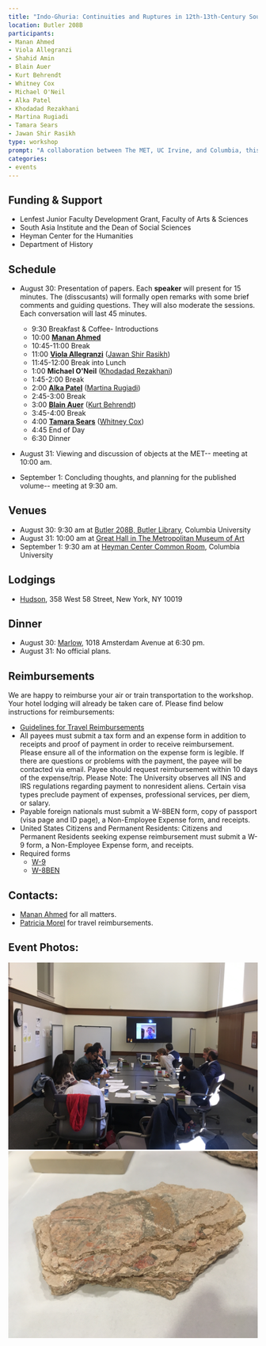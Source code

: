 ```yaml
---
title: "Indo-Ghuria: Continuities and Ruptures in 12th-13th-Century South and Central Asia"
location: Butler 208B
participants:
- Manan Ahmed
- Viola Allegranzi
- Shahid Amin
- Blain Auer
- Kurt Behrendt
- Whitney Cox
- Michael O'Neil
- Alka Patel
- Khodadad Rezakhani 
- Martina Rugiadi
- Tamara Sears
- Jawan Shir Rasikh
type: workshop
prompt: "A collaboration between The MET, UC Irvine, and Columbia, this collective endeavor brings together historians, archeologists, and art-historians to explore, from multiple disciplinary perspectives, the shifting connections between South and Central Asia during the twelfth-thirteenth centuries. Although this timeframe has been historiographically emphasized primarily due to the Mongol campaigns of the 1220s in Central Asia, almost simultaneously South Asia (particularly northern India) also underwent momentous changes: the successful Ghurid campaigns of the 1190s not only introduced and consolidated Islam as a political system in the region, they effectively sutured the Indic and Persianate worlds in a new and enduring nexus of cultural, linguistic, socio-religious, and political relationships that were to reverberate for centuries into the modern day. This workshop will explore a meaningful cross-section of the twelfth-thirteenth-century historical moment/process. ."
categories:
- events
---
```

## Funding & Support
* Lenfest Junior Faculty Development Grant, Faculty of Arts & Sciences
* South Asia Institute and the Dean of Social Sciences
* Heyman Center for the Humanities
* Department of History

## Schedule
* August 30: Presentation of papers. Each **speaker** will present for 15 minutes. The (disscusants) will formally open remarks with some brief comments and guiding questions. They will also moderate the sessions. Each conversation will last 45 minutes.
  * 9:30 Breakfast & Coffee- Introductions
  * 10:00 **[Manan Ahmed](http://history.columbia.edu/faculty/manan-ahmed/)** 
  * 10:45-11:00 Break
  * 11:00 **[Viola Allegranzi](http://univ-paris3.academia.edu/ViolaAllegranzi)** ([Jawan Shir Rasikh](https://www.southasia.upenn.edu/people/jawan-shir-rasikh))
  * 11:45-12:00 Break into Lunch
  * 1:00 **Michael O'Neil** ([Khodadad Rezakhani](http://fu-berlin.academia.edu/KhodadadRezakhani))
  * 1:45-2:00 Break
  * 2:00 **[Alka Patel](http://www.humanities.uci.edu/users/alkapatel/index.html)** ([Martina Rugiadi](http://metmuseum.academia.edu/MartinaRugiadi))
  * 2:45-3:00 Break
  * 3:00 **[Blain Auer](http://unil.academia.edu/BlainAuer)** ([Kurt Behrendt](http://metmuseum.academia.edu/KurtBehrendt))
  * 3:45-4:00 Break
  * 4:00 **[Tamara Sears](http://rutgers.academia.edu/TamaraSears)** ([Whitney Cox](http://salc.uchicago.edu/faculty/cox))
  * 4:45 End of Day
  * 6:30 Dinner
  
* August 31: Viewing and discussion of objects at the MET-- meeting at 10:00 am.
* September 1: Concluding thoughts, and planning for the published volume-- meeting at 9:30 am.

## Venues
 * August 30: 9:30 am at [Butler 208B, Butler Library](http://library.columbia.edu/locations/butler/directions.html), Columbia University
 * August 31: 10:00 am at [Great Hall in The Metropolitan Museum of Art](http://www.metmuseum.org/press/general-information/2010/the-great-hall-of-the-metropolitan-museum-of-art)
 * September 1: 9:30 am at [Heyman Center Common Room](http://heymancenter.org/visit/), Columbia University

## Lodgings
* [Hudson](https://www.morganshotelgroup.com/hudson/hudson-new-york), 358 West 58 Street, New York, NY 10019

## Dinner
* August 30: [Marlow](http://marlowbistro.com), 1018 Amsterdam Avenue at 6:30 pm.
* August 31: No official plans.

## Reimbursements
We are happy to reimburse your air or train transportation to the workshop. Your hotel lodging will already be taken care of. Please find below instructions for reimbursements:
* [Guidelines for Travel Reimbursements](http://history.columbia.edu/resources/reimbursement-and-payment-for-non-cu-employees/)
 * All payees must submit a tax form and an expense form in addition to receipts and proof of payment in order to receive reimbursement. Please ensure all of the information on the expense form is legible. If there are questions or problems with the payment, the payee will be contacted via email. Payee should request reimbursement within 10 days of the expense/trip. Please Note: The University observes all INS and IRS regulations regarding payment to nonresident aliens. Certain visa types preclude payment of expenses, professional services, per diem, or salary.
 * Payable foreign nationals must submit a W-8BEN form, copy of passport (visa page and ID page), a Non-Employee Expense form, and receipts.
 * United States Citizens and Permanent Residents: Citizens and Permanent Residents seeking expense reimbursement must submit a W-9 form, a Non-Employee Expense form, and receipts.
* Required forms
  * [W-9](https://www.irs.gov/pub/irs-pdf/fw9.pdf)
  * [W-8BEN](https://www.irs.gov/pub/irs-pdf/fw8ben.pdf)

## Contacts:
* [Manan Ahmed](mailto:ma3179@columbia.edu) for all matters.
* [Patricia Morel](mailto:pr2297@columbia.edu) for travel reimbursements.

## Event Photos:

![IndoGhuria1](images/IndoGhuria1.jpg)
![IndoGhuria1](images/IndoGhuria2.jpg)
